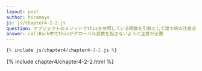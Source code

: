 ```yaml
---
layout: post
author: hiramayo
js: js/chapter4-2-2.js
question: オブジェクトのメソッドでthisを参照している関数を引数として渡す時の注意点
answer: callBack中でthisがグローバル変数を指さないように注意が必要
---
```


```javascript
{% include js/chapter4/chapter4-2-2.js %}
```
{% include chapter4/chapter4-2-2.html %}